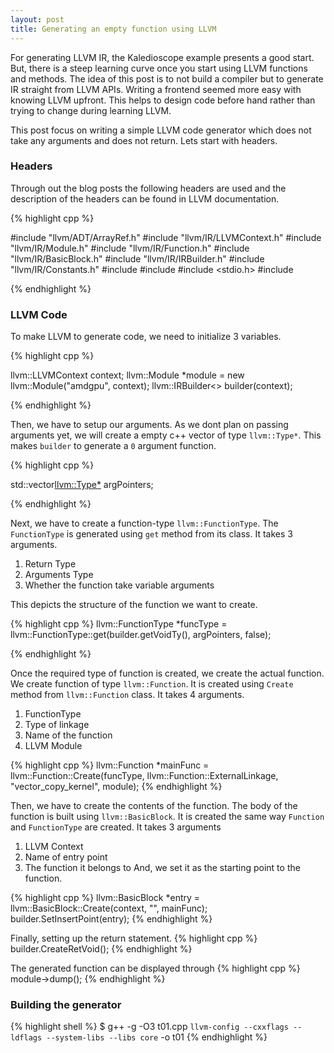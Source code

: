 ```yaml
---
layout: post
title: Generating an empty function using LLVM
---
```


For generating LLVM IR, the Kaledioscope example presents a good start. But, there is a steep learning curve once you start using LLVM functions and methods. The idea of this post is to not build a compiler but to generate IR straight from LLVM APIs. Writing a frontend seemed more easy with knowing LLVM upfront. This helps to design code before hand rather than trying to change during learning LLVM.

This post focus on writing a simple LLVM code generator which does not take any arguments and does not return. Lets start with headers.

### Headers
Through out the blog posts the following headers are used and the description of the headers can be found in LLVM documentation.

{% highlight cpp %}

#include "llvm/ADT/ArrayRef.h"
#include "llvm/IR/LLVMContext.h"
#include "llvm/IR/Module.h"
#include "llvm/IR/Function.h"
#include "llvm/IR/BasicBlock.h"
#include "llvm/IR/IRBuilder.h"
#include "llvm/IR/Constants.h"
#include <vector>
#include <string>
#include <stdio.h>
#include <iostream>

{% endhighlight %}


### LLVM Code

To make LLVM to generate code, we need to initialize 3 variables.

{% highlight cpp %}

llvm::LLVMContext context;
llvm::Module *module = new llvm::Module("amdgpu", context);
llvm::IRBuilder<> builder(context); 

{% endhighlight %}

Then, we have to setup our arguments. As we dont plan on passing arguments yet, we will create a empty c++ vector of type `llvm::Type*`. This makes `builder` to generate a `0` argument function.

{% highlight cpp %}

std::vector<llvm::Type*> argPointers;

{% endhighlight %}

Next, we have to create a function-type `llvm::FunctionType`. The `FunctionType` is generated using `get` method from its class. It takes 3 arguments.

1. Return Type
2. Arguments Type
3. Whether the function take variable arguments

This depicts the structure of the function we want to create.

{% highlight cpp %}
llvm::FunctionType *funcType = 
	llvm::FunctionType::get(builder.getVoidTy(), argPointers, false);

{% endhighlight %}

Once the required type of function is created, we create the actual function. We create function of type `llvm::Function`. It is created using `Create` method from `llvm::Function` class. It takes 4 arguments.

1. FunctionType
2. Type of linkage
3. Name of the function
4. LLVM Module

{% highlight cpp %}
llvm::Function *mainFunc = 
	llvm::Function::Create(funcType, llvm::Function::ExternalLinkage, "vector_copy_kernel", module);
{% endhighlight %}

Then, we have to create the contents of the function. The body of the function is built using `llvm::BasicBlock`. It is created the same way `Function` and `FunctionType` are created. It takes 3 arguments

1. LLVM Context
2. Name of entry point
3. The function it belongs to
And, we set it as the starting point to the function.

{% highlight cpp %}
llvm::BasicBlock *entry = llvm::BasicBlock::Create(context, "", mainFunc);
builder.SetInsertPoint(entry);
{% endhighlight %}

Finally, setting up the return statement. 
{% highlight cpp %}
builder.CreateRetVoid();
{% endhighlight %}

The generated function can be displayed through
{% highlight cpp %}
module->dump();
{% endhighlight %}

### Building the generator

{% highlight shell %}
$ g++ -g -O3 t01.cpp `llvm-config --cxxflags --ldflags --system-libs --libs core` -o t01
{% endhighlight %}
